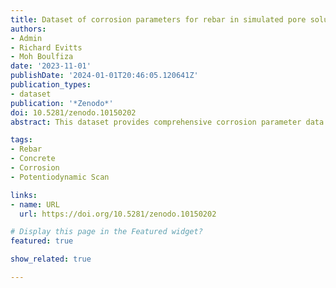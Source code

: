 ```yaml
---
title: Dataset of corrosion parameters for rebar in simulated pore solution and mortar
authors:
- Admin
- Richard Evitts
- Moh Boulfiza
date: '2023-11-01'
publishDate: '2024-01-01T20:46:05.120641Z'
publication_types:
- dataset
publication: '*Zenodo*'
doi: 10.5281/zenodo.10150202
abstract: This dataset provides comprehensive corrosion parameter data for reinforcing steel (rebar) in simulated pore solutions and mortar. It includes detailed measurements of corrosion potential, corrosion current density, and Tafel slopes under various chloride levels and carbonation treatments. The data aims to shed light on the corrosion behaviour of rebar in environments that closely mimic real-world conditions.

tags:
- Rebar
- Concrete
- Corrosion
- Potentiodynamic Scan

links:
- name: URL
  url: https://doi.org/10.5281/zenodo.10150202

# Display this page in the Featured widget?
featured: true

show_related: true

---
```

